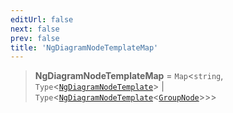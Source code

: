 ```yaml
---
editUrl: false
next: false
prev: false
title: 'NgDiagramNodeTemplateMap'
---
```


> **NgDiagramNodeTemplateMap** = `Map`\<`string`, `Type`\<[`NgDiagramNodeTemplate`](/api/other/ngdiagramnodetemplate/)\> \| `Type`\<[`NgDiagramNodeTemplate`](/api/other/ngdiagramnodetemplate/)\<[`GroupNode`](/api/types/groupnode/)\>\>\>
